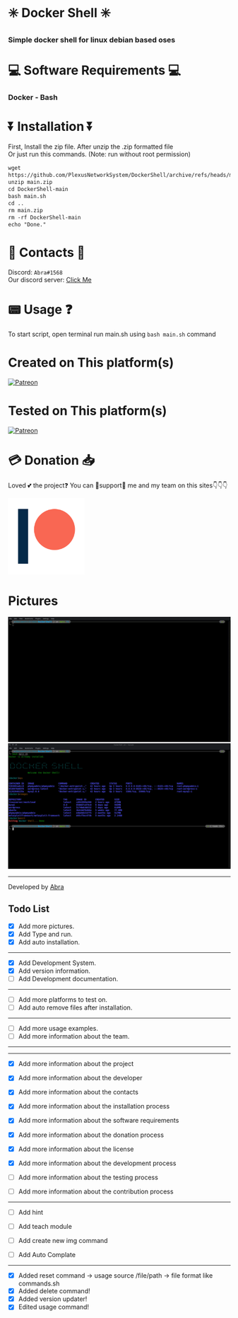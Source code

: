 
# :eight_spoked_asterisk: Docker Shell :eight_spoked_asterisk:
### Simple docker shell for linux debian based oses
# :computer: Software Requirements :computer:
### Docker - Bash  

# :arrow_double_down: Installation :arrow_double_down:
First, Install the zip file. After unzip the .zip formatted file<br/>
Or just run this commands. (Note: run without root permission)
```
wget https://github.com/PlexusNetworkSystem/DockerShell/archive/refs/heads/main.zip
unzip main.zip
cd DockerShell-main
bash main.sh
cd ..
rm main.zip
rm -rf DockerShell-main
echo "Done."
```

# :satellite: Contacts :satellite:
Discord: `Abra#1568`<br />
Our discord server: [Click Me](https://discord.gg/R6fVaQS5We "Click Me")

# :pager: Usage :question:
To start script, open terminal run main.sh using ``` bash main.sh ``` command

# Created on This platform(s)

<a href="https://linuxmint.com/" target="_blank"><img src="https://linuxmint.com/web/img/logo-mono.svg" alt="Patreon" height="174" width="310"></a></br>

# Tested on This platform(s)

<a href="https://linuxmint.com/" target="_blank"><img src="https://linuxmint.com/web/img/logo-mono.svg" alt="Patreon" height="174" width="310"></a></br>

# :credit_card: Donation :inbox_tray:

Loved :two_hearts: the project:question: You can :star2:support:star2: me and my team on this sites:point_down::point_down::point_down:

<a href="https://www.patreon.com/plexusnetworksystem" target="_blank"><img src="https://raw.githubusercontent.com/PlexusNetworkSystem/PlexusNetworkSystem/main/patreon.png" alt="Patreon" height="174" width="174"></a></br>

# Pictures
![plot](https://raw.githubusercontent.com/PlexusNetworkSystem/DockerShell/main/pictures/v1.gif)
![plot](https://raw.githubusercontent.com/PlexusNetworkSystem/DockerShell/main/pictures/dockershellv1.png)


------------ 
Developed by [Abra](https://github.com/the-abra "Abra")



 

## Todo List

- [x] Add more pictures.
- [x] Add Type and run.
- [x] Add auto installation.
--------------
- [x] Add Development System.
- [x] Add version information.
- [ ] Add Development documentation.
--------------
- [ ] Add more platforms to test on.
- [ ] Add auto remove files after installation.
--------------
- [ ] Add more usage examples.
- [ ] Add more information about the team.
--------------

------------

- [x] Add more information about the project
- [x] Add more information about the developer
- [x] Add more information about the contacts
- [x] Add more information about the installation process
- [x] Add more information about the software requirements
- [x] Add more information about the donation process
- [x] Add more information about the license

- [x] Add more information about the development process
- [ ] Add more information about the testing process
- [ ] Add more information about the contribution process


------------

- [ ] Add hint 
- [ ] Add teach module
- [ ] Add create new img command
- [ ] Add Auto Complate



-------
- [x] Added reset command
    -> usage source /file/path
    -> file format like commands.sh
- [x] Added delete command!
- [x] Added version updater!
- [x] Edited usage command!
